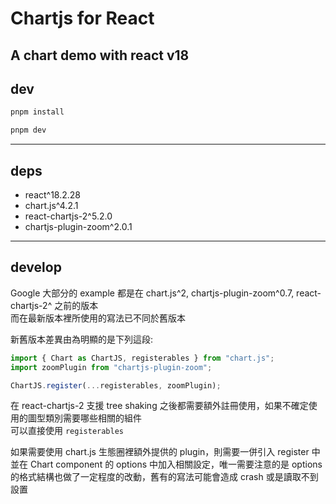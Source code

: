 # Chartjs for React

## A chart demo with react v18

## dev

```zsh
pnpm install

pnpm dev
```

---

## deps

- react^18.2.28
- chart.js^4.2.1
- react-chartjs-2^5.2.0
- chartjs-plugin-zoom^2.0.1

---

## develop

Google 大部分的 example 都是在 chart.js^2, chartjs-plugin-zoom^0.7, react-chartjs-2^ 之前的版本  
而在最新版本裡所使用的寫法已不同於舊版本

新舊版本差異由為明顯的是下列這段:

```jsx
import { Chart as ChartJS, registerables } from "chart.js";
import zoomPlugin from "chartjs-plugin-zoom";

ChartJS.register(...registerables, zoomPlugin);
```

在 react-chartjs-2 支援 tree shaking 之後都需要額外註冊使用，如果不確定使用的圖型類別需要哪些相關的組件  
可以直接使用 `registerables`

如果需要使用 chart.js 生態圈裡額外提供的 plugin，則需要一併引入 register 中  
並在 Chart component 的 options 中加入相關設定，唯一需要注意的是 options 的格式結構也做了一定程度的改動，舊有的寫法可能會造成 crash 或是讀取不到設置
